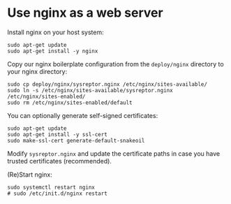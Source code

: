 # Use nginx as a web server

Install nginx on your host system:

```shell
sudo apt-get update
sudo apt-get install -y nginx
```

Copy our nginx boilerplate configuration from the `deploy/nginx` directory to your nginx directory:

```shell
sudo cp deploy/nginx/sysreptor.nginx /etc/nginx/sites-available/
sudo ln -s /etc/nginx/sites-available/sysreptor.nginx /etc/nginx/sites-enabled/
sudo rm /etc/nginx/sites-enabled/default
```

You can optionally generate self-signed certificates:
```shell
sudo apt-get update
sudo apt-get install -y ssl-cert
sudo make-ssl-cert generate-default-snakeoil
```

Modify `sysreptor.nginx` and update the certificate paths in case you have trusted certificates (recommended).

(Re)Start nginx:
```shell
sudo systemctl restart nginx
# sudo /etc/init.d/nginx restart
```
